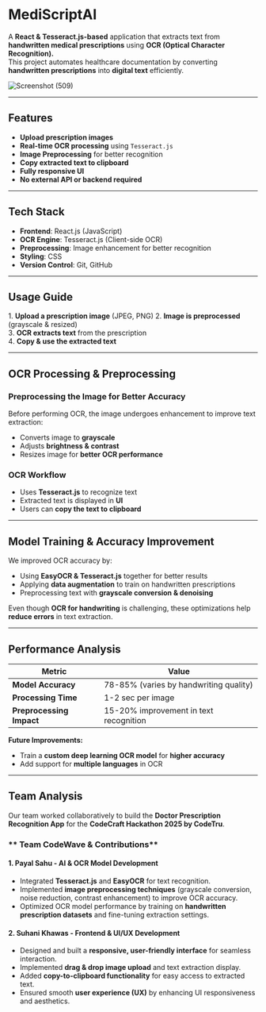 #  MediScriptAI 

A **React & Tesseract.js-based** application that extracts text from **handwritten medical prescriptions** using **OCR (Optical Character Recognition).**  
This project automates healthcare documentation by converting **handwritten prescriptions** into **digital text** efficiently.  

![Screenshot (509)](https://github.com/user-attachments/assets/47d5db17-6958-467c-ac18-df5a78b7dbba)

---

##  Features  

- **Upload prescription images**  
- **Real-time OCR processing** using `Tesseract.js`  
- **Image Preprocessing** for better recognition  
- **Copy extracted text to clipboard**  
- **Fully responsive UI**  
- **No external API or backend required**  

---

##  Tech Stack  

- **Frontend**: React.js (JavaScript)  
- **OCR Engine**: Tesseract.js (Client-side OCR)  
- **Preprocessing**: Image enhancement for better recognition  
- **Styling**: CSS  
- **Version Control**: Git, GitHub  

---

##  Usage Guide  

1️. **Upload a prescription image** (JPEG, PNG) 
2️. **Image is preprocessed** (grayscale & resized)  
3️. **OCR extracts text** from the prescription  
4️. **Copy & use the extracted text**  

---

##  OCR Processing & Preprocessing  

###  Preprocessing the Image for Better Accuracy  
Before performing OCR, the image undergoes enhancement to improve text extraction:  

- Converts image to **grayscale**  
- Adjusts **brightness & contrast**  
- Resizes image for **better OCR performance**  

###  OCR Workflow  
- Uses **Tesseract.js** to recognize text  
- Extracted text is displayed in **UI**  
- Users can **copy the text to clipboard**  

---

##  Model Training & Accuracy Improvement  

We improved OCR accuracy by:  
- Using **EasyOCR & Tesseract.js** together for better results  
- Applying **data augmentation** to train on handwritten prescriptions  
- Preprocessing text with **grayscale conversion & denoising**  

Even though **OCR for handwriting** is challenging, these optimizations help **reduce errors** in text extraction.  

---

##  Performance Analysis  

| **Metric**          | **Value** |
|----------------|--------|
| **Model Accuracy** | 78-85% (varies by handwriting quality) |
| **Processing Time** | 1-2 sec per image |
| **Preprocessing Impact** | 15-20% improvement in text recognition |

 **Future Improvements:**  
- Train a **custom deep learning OCR model** for **higher accuracy**  
- Add support for **multiple languages** in OCR  

---

##  Team Analysis  

Our team worked collaboratively to build the **Doctor Prescription Recognition App** for the **CodeCraft Hackathon 2025 by CodeTru**.

### ** Team CodeWave & Contributions**  

#### **1. Payal Sahu - AI & OCR Model Development**  
- Integrated **Tesseract.js** and **EasyOCR** for text recognition.  
- Implemented **image preprocessing techniques** (grayscale conversion, noise reduction, contrast enhancement) to improve OCR accuracy.  
- Optimized OCR model performance by training on **handwritten prescription datasets** and fine-tuning extraction settings.  

#### **2. Suhani Khawas - Frontend & UI/UX Development**  
- Designed and built a **responsive, user-friendly interface** for seamless interaction.  
- Implemented **drag & drop image upload** and text extraction display.  
- Added **copy-to-clipboard functionality** for easy access to extracted text.  
- Ensured smooth **user experience (UX)** by enhancing UI responsiveness and aesthetics.  
